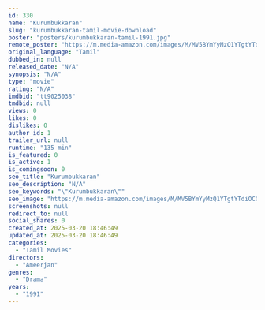 ```yaml
---
id: 330
name: "Kurumbukkaran"
slug: "kurumbukkaran-tamil-movie-download"
poster: "posters/kurumbukkaran-tamil-1991.jpg"
remote_poster: "https://m.media-amazon.com/images/M/MV5BYmYyMzQ1YTgtYTdiOC00NWY3LWIzNTYtZWIxZDI5NDFjYjkwXkEyXkFqcGdeQXVyMjA4OTI5NDQ@._V1_SX300.jpg"
original_language: "Tamil"
dubbed_in: null
released_date: "N/A"
synopsis: "N/A"
type: "movie"
rating: "N/A"
imdbid: "tt9025038"
tmdbid: null
views: 0
likes: 0
dislikes: 0
author_id: 1
trailer_url: null
runtime: "135 min"
is_featured: 0
is_active: 1
is_comingsoon: 0
seo_title: "Kurumbukkaran"
seo_description: "N/A"
seo_keywords: "\"Kurumbukkaran\""
seo_image: "https://m.media-amazon.com/images/M/MV5BYmYyMzQ1YTgtYTdiOC00NWY3LWIzNTYtZWIxZDI5NDFjYjkwXkEyXkFqcGdeQXVyMjA4OTI5NDQ@._V1_SX300.jpg"
screenshots: null
redirect_to: null
social_shares: 0
created_at: 2025-03-20 18:46:49
updated_at: 2025-03-20 18:46:49
categories:
  - "Tamil Movies"
directors:
  - "Ameerjan"
genres:
  - "Drama"
years:
  - "1991"
---
```

